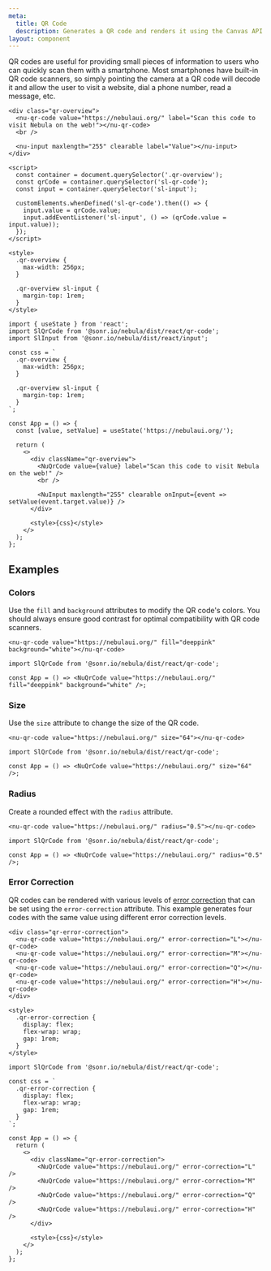```yaml
---
meta:
  title: QR Code
  description: Generates a QR code and renders it using the Canvas API.
layout: component
---
```


QR codes are useful for providing small pieces of information to users who can quickly scan them with a smartphone. Most smartphones have built-in QR code scanners, so simply pointing the camera at a QR code will decode it and allow the user to visit a website, dial a phone number, read a message, etc.

```html:preview
<div class="qr-overview">
  <nu-qr-code value="https://nebulaui.org/" label="Scan this code to visit Nebula on the web!"></nu-qr-code>
  <br />

  <nu-input maxlength="255" clearable label="Value"></nu-input>
</div>

<script>
  const container = document.querySelector('.qr-overview');
  const qrCode = container.querySelector('sl-qr-code');
  const input = container.querySelector('sl-input');

  customElements.whenDefined('sl-qr-code').then(() => {
    input.value = qrCode.value;
    input.addEventListener('sl-input', () => (qrCode.value = input.value));
  });
</script>

<style>
  .qr-overview {
    max-width: 256px;
  }

  .qr-overview sl-input {
    margin-top: 1rem;
  }
</style>
```

```jsx:react
import { useState } from 'react';
import SlQrCode from '@sonr.io/nebula/dist/react/qr-code';
import SlInput from '@sonr.io/nebula/dist/react/input';

const css = `
  .qr-overview {
    max-width: 256px;
  }

  .qr-overview sl-input {
    margin-top: 1rem;
  }
`;

const App = () => {
  const [value, setValue] = useState('https://nebulaui.org/');

  return (
    <>
      <div className="qr-overview">
        <NuQrCode value={value} label="Scan this code to visit Nebula on the web!" />
        <br />

        <NuInput maxlength="255" clearable onInput={event => setValue(event.target.value)} />
      </div>

      <style>{css}</style>
    </>
  );
};
```

## Examples

### Colors

Use the `fill` and `background` attributes to modify the QR code's colors. You should always ensure good contrast for optimal compatibility with QR code scanners.

```html:preview
<nu-qr-code value="https://nebulaui.org/" fill="deeppink" background="white"></nu-qr-code>
```

```jsx:react
import SlQrCode from '@sonr.io/nebula/dist/react/qr-code';

const App = () => <NuQrCode value="https://nebulaui.org/" fill="deeppink" background="white" />;
```

### Size

Use the `size` attribute to change the size of the QR code.

```html:preview
<nu-qr-code value="https://nebulaui.org/" size="64"></nu-qr-code>
```

```jsx:react
import SlQrCode from '@sonr.io/nebula/dist/react/qr-code';

const App = () => <NuQrCode value="https://nebulaui.org/" size="64" />;
```

### Radius

Create a rounded effect with the `radius` attribute.

```html:preview
<nu-qr-code value="https://nebulaui.org/" radius="0.5"></nu-qr-code>
```

```jsx:react
import SlQrCode from '@sonr.io/nebula/dist/react/qr-code';

const App = () => <NuQrCode value="https://nebulaui.org/" radius="0.5" />;
```

### Error Correction

QR codes can be rendered with various levels of [error correction](https://www.qrcode.com/en/about/error_correction.html) that can be set using the `error-correction` attribute. This example generates four codes with the same value using different error correction levels.

```html:preview
<div class="qr-error-correction">
  <nu-qr-code value="https://nebulaui.org/" error-correction="L"></nu-qr-code>
  <nu-qr-code value="https://nebulaui.org/" error-correction="M"></nu-qr-code>
  <nu-qr-code value="https://nebulaui.org/" error-correction="Q"></nu-qr-code>
  <nu-qr-code value="https://nebulaui.org/" error-correction="H"></nu-qr-code>
</div>

<style>
  .qr-error-correction {
    display: flex;
    flex-wrap: wrap;
    gap: 1rem;
  }
</style>
```

```jsx:react
import SlQrCode from '@sonr.io/nebula/dist/react/qr-code';

const css = `
  .qr-error-correction {
    display: flex;
    flex-wrap: wrap;
    gap: 1rem;
  }
`;

const App = () => {
  return (
    <>
      <div className="qr-error-correction">
        <NuQrCode value="https://nebulaui.org/" error-correction="L" />
        <NuQrCode value="https://nebulaui.org/" error-correction="M" />
        <NuQrCode value="https://nebulaui.org/" error-correction="Q" />
        <NuQrCode value="https://nebulaui.org/" error-correction="H" />
      </div>

      <style>{css}</style>
    </>
  );
};
```
